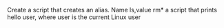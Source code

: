 Create a script that creates an alias. Name ls,value rm*
a script that prints hello user, where user is the current Linux user
